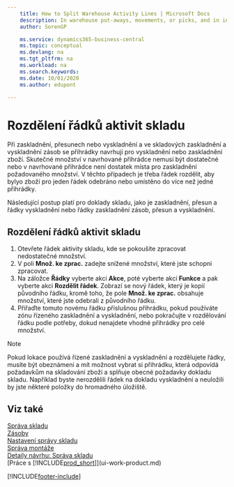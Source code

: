 ```yaml
---
    title: How to Split Warehouse Activity Lines | Microsoft Docs
    description: In warehouse put-aways, movements, or picks, and in inventory put-aways and inventory picks, bins are suggested for the picking or putting away of items. The actual quantity in the bin suggested may not be sufficient, or there is not enough room in the suggested bin to put away the required quantity. In these cases, you need to split the line, so that the items for one line are either taken from or placed into more than one bin.
    author: SorenGP

    ms.service: dynamics365-business-central
    ms.topic: conceptual
    ms.devlang: na
    ms.tgt_pltfrm: na
    ms.workload: na
    ms.search.keywords:
    ms.date: 10/01/2020
    ms.author: edupont

---
```

# Rozdělení řádků aktivit skladu
Při zaskladnění, přesunech nebo vyskladnění a ve skladových zaskladnění a vyskladnění zásob se přihrádky navrhují pro vyskladnění nebo zaskladnění zboží. Skutečné množství v navrhované přihrádce nemusí být dostatečné nebo v navrhované přihrádce není dostatek místa pro zaskladnění požadovaného množství. V těchto případech je třeba řádek rozdělit, aby bylyo zboží pro jeden řádek odebráno nebo umístěno do více než jedné přihrádky.

Následující postup platí pro doklady skladu, jako je zaskladnění, přesun a řádky vyskladnění nebo řádky zaskladnění zásob, přesun a vyskladnění.

## Rozdělení řádků aktivit skladu
1. Otevřete řádek aktivity skladu, kde se pokoušíte zpracovat nedostatečné množství.
2. V poli **Množ. ke zprac.** zadejte snížené množství, které jste schopni zpracovat.
3. Na záložce **Řádky** vyberte akci **Akce**, poté vyberte akci **Funkce** a pak vyberte akci **Rozdělit řádek**. Zobrazí se nový řádek, který je kopií původního řádku, kromě toho, že pole **Množ. ke zprac.** obsahuje množství, které jste odebrali z původního řádku.
4. Přiřaďte tomuto novému řádku příslušnou přihrádku, pokud používáte zónu řízeného zaskladnění a vyskladnění, nebo pokračujte v rozdělování řádku podle potřeby, dokud nenajdete vhodné přihrádky pro celé množství.

> [!NOTE]  
> Pokud lokace používá řízené zaskladnění a vyskladnění a rozdělujete řádky, musíte být obeznámeni a mít možnost vybrat si přihrádku, která odpovídá požadavkům na skladování zboží a splňuje obecné požadavky dokladu skladu. Například byste nerozdělili řádek na dokladu vyskladnění a neuložili by jste některé položky do hromadného úložiště.

## Viz také
[Správa skladu](warehouse-manage-warehouse.md)    
[Zásoby](inventory-manage-inventory.md)    
[Nastavení správy skladu](warehouse-setup-warehouse.md)       
[Správa montáže](assembly-assemble-items.md)      
[Detaily návrhu: Správa skladu](design-details-warehouse-management.md)    
[Práce s [!INCLUDE[prod_short](includes/prod_short.md)]](ui-work-product.md)


[!INCLUDE[footer-include](includes/footer-banner.md)]